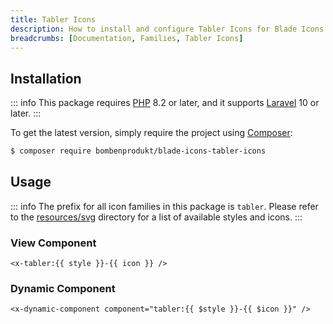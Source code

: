 ```yaml
---
title: Tabler Icons
description: How to install and configure Tabler Icons for Blade Icons.
breadcrumbs: [Documentation, Families, Tabler Icons]
---
```


## Installation

::: info
This package requires [PHP](https://www.php.net/) 8.2 or later, and it supports [Laravel](https://laravel.com/) 10 or later.
:::

To get the latest version, simply require the project using [Composer](https://getcomposer.org/):

```bash
$ composer require bombenprodukt/blade-icons-tabler-icons
```

## Usage

::: info
The prefix for all icon families in this package is `tabler`. Please refer to the [resources/svg](https://github.com/BombenProdukt/blade-icons-tabler-icons/tree/main/resources/svg) directory for a list of available styles and icons.
:::

### View Component

```blade
<x-tabler:{{ style }}-{{ icon }} />
```

### Dynamic Component

```blade
<x-dynamic-component component="tabler:{{ $style }}-{{ $icon }}" />
```
